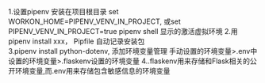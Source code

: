 1.设置pipenv 安装在项目根目录  set WORKON_HOME=PIPENV_VENV_IN_PROJECT, 或set PIPENV_VENV_IN_PROJECT=true  pipenv shell  显示的激活虚拟环境
2.用pipenv install xxx， Pipfile 自动记录安装包  
3.pipenv install python-dotenv,  添加环境变量管理  手动设置的环境变量>.env中设置的环境变量>.flaskenv设置的环境变量
4..flaskenv用来存储和Flask相关的公开环境变量,而.env用来存储包含敏感信息的环境变量